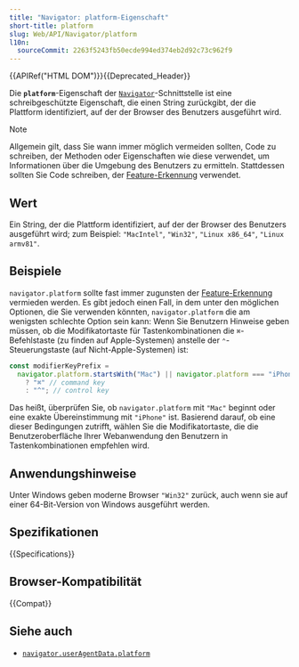 ```yaml
---
title: "Navigator: platform-Eigenschaft"
short-title: platform
slug: Web/API/Navigator/platform
l10n:
  sourceCommit: 2263f5243fb50ecde994ed374eb2d92c73c962f9
---
```


{{APIRef("HTML DOM")}}{{Deprecated_Header}}

Die **`platform`**-Eigenschaft der [`Navigator`](/de/docs/Web/API/Navigator)-Schnittstelle ist eine schreibgeschützte Eigenschaft, die einen String zurückgibt, der die Plattform identifiziert, auf der der Browser des Benutzers ausgeführt wird.

> [!NOTE]
> Allgemein gilt, dass Sie wann immer möglich vermeiden sollten, Code zu schreiben, der Methoden oder Eigenschaften wie diese verwendet, um Informationen über die Umgebung des Benutzers zu ermitteln. Stattdessen sollten Sie Code schreiben, der [Feature-Erkennung](/de/docs/Learn_web_development/Extensions/Testing/Feature_detection) verwendet.

## Wert

Ein String, der die Plattform identifiziert, auf der der Browser des Benutzers ausgeführt wird; zum Beispiel: `"MacIntel"`, `"Win32"`, `"Linux x86_64"`, `"Linux armv81"`.

## Beispiele

`navigator.platform` sollte fast immer zugunsten der [Feature-Erkennung](/de/docs/Learn_web_development/Extensions/Testing/Feature_detection) vermieden werden. Es gibt jedoch einen Fall, in dem unter den möglichen Optionen, die Sie verwenden könnten, `navigator.platform` die am wenigsten schlechte Option sein kann: Wenn Sie Benutzern Hinweise geben müssen, ob die Modifikatortaste für Tastenkombinationen die `⌘`-Befehlstaste (zu finden auf Apple-Systemen) anstelle der `⌃`-Steuerungstaste (auf Nicht-Apple-Systemen) ist:

```js
const modifierKeyPrefix =
  navigator.platform.startsWith("Mac") || navigator.platform === "iPhone"
    ? "⌘" // command key
    : "^"; // control key
```

Das heißt, überprüfen Sie, ob `navigator.platform` mit `"Mac"` beginnt oder eine exakte Übereinstimmung mit `"iPhone"` ist. Basierend darauf, ob eine dieser Bedingungen zutrifft, wählen Sie die Modifikatortaste, die die Benutzeroberfläche Ihrer Webanwendung den Benutzern in Tastenkombinationen empfehlen wird.

## Anwendungshinweise

Unter Windows geben moderne Browser `"Win32"` zurück, auch wenn sie auf einer 64-Bit-Version von Windows ausgeführt werden.

## Spezifikationen

{{Specifications}}

## Browser-Kompatibilität

{{Compat}}

## Siehe auch

- [`navigator.userAgentData.platform`](/de/docs/Web/API/NavigatorUAData/platform)
